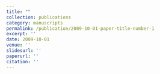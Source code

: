 ```yaml
---
title: ""
collection: publications
category: manuscripts
permalink: /publication/2009-10-01-paper-title-number-1
excerpt: ''
date: 2009-10-01
venue: ''
slidesurl: ''
paperurl: ''
citation: ''
---
```

